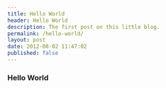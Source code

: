 ```yaml
---
title: Hello World
header: Hello World
description: The first post on this little blog.
permalink: /hello-world/
layout: post
date: 2012-08-02 11:47:02
published: false 
---
```


### Hello World
